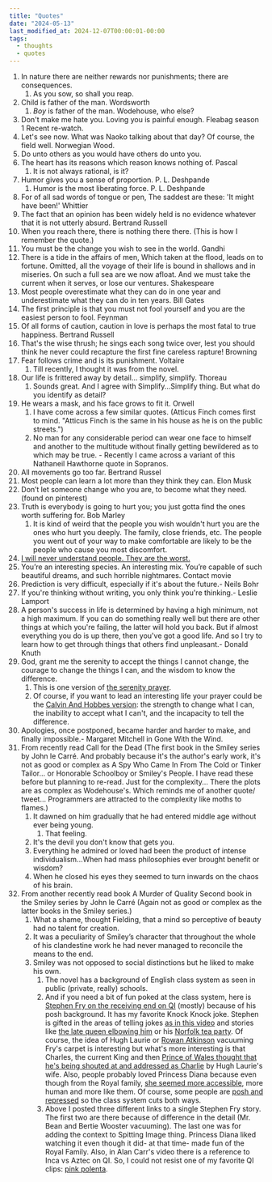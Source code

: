 ```yaml
---
title: "Quotes"
date: "2024-05-13"
last_modified_at: 2024-12-07T00:00:01-00:00
tags: 
  - thoughts
  - quotes
---
```


1. In nature there are neither rewards nor punishments; there are consequences.
   1. As you sow, so shall you reap.
2. Child is father of the man. Wordsworth
   1. *Boy* is father of the man. Wodehouse, who else?
3. Don't make me hate you. Loving you is painful enough. Fleabag season 1 Recent re-watch.
4. Let's see now. What was Naoko talking about that day? Of course, the field well. Norwegian Wood.
5. Do unto others as you would have others do unto you.
6. The heart has its reasons which reason knows nothing of. Pascal
   1. It is not always rational, is it?
7. Humor gives you a sense of proportion. P. L. Deshpande
   1. Humor is the most liberating force. P. L. Deshpande
8. For of all sad words of tongue or pen, The saddest are these: 'It might have been!' Whittier
9.  The fact that an opinion has been widely held is no evidence whatever that it is not utterly absurd. Bertrand Russell
10. When you reach there, there is nothing there there. (This is how I remember the quote.)
11. You must be the change you wish to see in the world. Gandhi
12. There is a tide in the affairs of men, Which taken at the flood, leads on to fortune. Omitted, all the voyage of their life is bound in shallows and in miseries. On such a full sea are we now afloat. And we must take the current when it serves, or lose our ventures. Shakespeare
13. Most people overestimate what they can do in one year and underestimate what they can do in ten years. Bill Gates
14. The first principle is that you must not fool yourself and you are the easiest person to fool. Feynman
15. Of all forms of caution, caution in love is perhaps the most fatal to true happiness. Bertrand Russell
16. That's the wise thrush; he sings each song twice over, lest you should think he never could recapture the first fine careless rapture! Browning
17. Fear follows crime and is its punishment. Voltaire
    1. Till recently, I thought it was from the novel.
18. Our life is frittered away by detail... simplify, simplify. Thoreau
    1. Sounds great. And I agree with Simplify...Simplify thing. But what do you identify as detail?
19. He wears a mask, and his face grows to fit it. Orwell
    1. I have come across a few similar quotes. (Atticus Finch comes first to mind. "Atticus Finch is the same in his house as he is on the public streets.")
    2. No man for any considerable period can wear one face to himself and another to the multitude without finally getting bewildered as to which may be true. - Recently I came across a variant of this Nathaneil Hawthorne quote in Sopranos.
20. All movements go too far. Bertrand Russel
21. Most people can learn a lot more than they think they can. Elon Musk
22. Don’t let someone change who you are, to become what they need. (found on pinterest)
23. Truth is everybody is going to hurt you; you just gotta find the ones worth suffering for. Bob Marley
    1.  It is kind of weird that the people you wish wouldn't hurt you are the ones who hurt you deeply. The family, close friends, etc. The people you went out of your way to make comfortable are likely to be the people who cause you most discomfort. 
24. [I will never understand people. They are the worst.](https://www.youtube.com/watch?v=CJXejD_FEXs)
25. You’re an interesting species. An interesting mix. You’re capable of such beautiful dreams, and such horrible nightmares. Contact movie
26. Prediction is very difficult, especially if it's about the future.- Neils Bohr
27. If you're thinking without writing, you only think you're thinking.- Leslie Lamport
28. A person's success in life is determined by having a high minimum, not a high maximum. If you can do something really well but there are other things at which you're failing, the latter will hold you back. But if almost everything you do is up there, then you've got a good life. And so I try to learn how to get through things that others find unpleasant.- Donald Knuth
29. God, grant me the serenity to accept the things I cannot change, the courage to change the things I can, and the wisdom to know the difference.
    1. This is one version of [the serenity prayer](https://en.wikipedia.org/wiki/Serenity_Prayer).
    2. Of course, if you want to lead an interesting life your prayer could be the [Calvin And Hobbes version](https://www.gocomics.com/calvinandhobbes/1992/08/28): the strength to change what I can, the inability to accept what I can't, and the incapacity to tell the difference.
 30. Apologies, once postponed, became harder and harder to make, and finally impossible.- Margaret Mitchell in Gone With the Wind.
 31. From recently read Call for the Dead (The first book in the Smiley series by John le Carré. And probably because it's the author's early work, it's not as good or complex as A Spy Who Came In From The Cold or Tinker Tailor... or Honorable Schoolboy or Smiley's People. I have read these before but planning to re-read. Just for the complexity... There the plots are as complex as Wodehouse's. Which reminds me of another quote/ tweet... Programmers are attracted to the complexity like moths to flames.)
     1.  It dawned on him gradually that he had entered middle age without ever being young.
         1.  That feeling. 
     2.  It's the devil you don't know that gets you.
     3.  Everything he admired or loved had been the product of intense individualism...When had mass philosophies ever brought benefit or wisdom?
     4.  When he closed his eyes they seemed to turn inwards on the chaos of his brain.
 32. From another recently read book A Murder of Quality Second book in the Smiley series by John le Carré (Again not as good or complex as the latter books in the Smiley series.)
     1.  What a shame, thought Fielding, that a mind so perceptive of beauty had no talent for creation.
     2.  It was a peculiarity of Smiley’s character that throughout the whole of his clandestine work he had never managed to reconcile the means to the end.
     3.  Smiley was not opposed to social distinctions but he liked to make his own.
         1.  The novel has a background of English class system as seen in public (private, really) schools. 
         2.  And if you need a bit of fun poked at the class system, here is [Stephen Fry on the receiving end on QI](https://www.youtube.com/watch?v=Fki5pi_Y5IY&ab_channel=QI) (mostly) because of his posh background. It has my favorite Knock Knock joke. Stephen is gifted in the areas of telling jokes [as in this video](https://www.youtube.com/watch?v=h1AZYCwcvTU&ab_channel=QI) and stories like [the late queen elbowing him](https://www.youtube.com/watch?v=WNMcvqqLXGk&ab_channel=QI) or his [Norfolk tea party](https://www.youtube.com/watch?v=y7YRGAs0kFA&ab_channel=TheGrahamNortonShow). Of course, the idea of Hugh Laurie or [Rowan Atkinson](https://youtu.be/TbNRPW3m4Jc?t=512) vacuuming Fry's carpet is interesting but what's more interesting is that Charles, the current King and then [Prince of Wales thought that he's being shouted at and addressed as Charlie](https://www.youtube.com/watch?v=guQVrev-GXk&ab_channel=U) by Hugh Laurie's wife. Also, people probably loved Princess Diana because even though from the Royal family, [she seemed more accessible](https://www.youtube.com/shorts/HLY1xqIJXGU), more human and more like them. Of course, some people are [posh and repressed](https://www.youtube.com/watch?v=PCDiVfSBHFk&ab_channel=WILTY%3FNope%21) so the class system cuts both ways.
         3.  Above I posted three different links to a single Stephen Fry story. The first two are there because of difference in the detail (Mr. Bean and Bertie Wooster vacuuming). The last one was for adding the context to Spitting Image thing. Princess Diana liked watching it even though it did- at that time- made fun of the Royal Family. Also, in Alan Carr's video there is a reference to Inca vs Aztec on QI. So, I could not resist one of my favorite QI clips: [pink polenta](https://www.youtube.com/watch?v=BdI1ZEjA7ys).